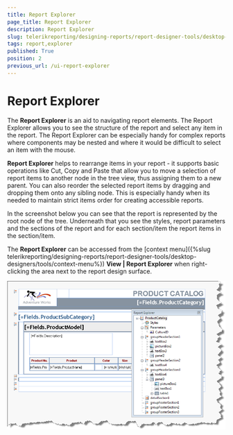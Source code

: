 ```yaml
---
title: Report Explorer
page_title: Report Explorer 
description: Report Explorer
slug: telerikreporting/designing-reports/report-designer-tools/desktop-designers/tools/report-explorer
tags: report,explorer
published: True
position: 2
previous_url: /ui-report-explorer
---
```


# Report Explorer

The __Report Explorer__ is an aid to navigating report elements. The Report Explorer allows you to see the structure of the report and select any item in the report. The Report Explorer can be especially handy for complex reports where components may be nested and where it would be difficult to select an item with the mouse. 

__Report Explorer__ helps to rearrange items in your report - it supports basic operations like Cut, Copy and Paste that allow you to move a selection of report items to another node in the tree view, thus assigning them to a new parent. You can also reorder the selected report items by dragging and dropping them onto any sibling node. This is especially handy when its needed to maintain strict items order for creating accessible reports. 

In the screenshot below you can see that the report is represented by the root node of the tree. Underneath that you see the styles, report parameters and the sections of the report and for each section/item the report items in the section/item. 

The __Report Explorer__ can be accessed from the [context menu]({%slug telerikreporting/designing-reports/report-designer-tools/desktop-designers/tools/context-menu%}) __View | Report Explorer__ when right-clicking the area next to the report design surface.   

  ![](images/UI003.png)

